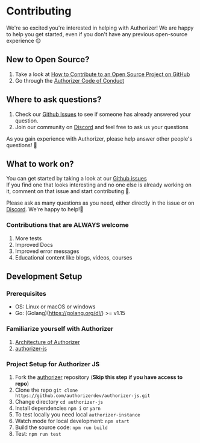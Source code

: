 # Contributing

We're so excited you're interested in helping with Authorizer! We are happy to help you get started, even if you don't have any previous open-source experience :blush:

## New to Open Source?

1. Take a look at [How to Contribute to an Open Source Project on GitHub](https://egghead.io/courses/how-to-contribute-to-an-open-source-project-on-github)
2. Go through the [Authorizer Code of Conduct](https://github.com/authorizerdev/authorizer-js/blob/main/.github/CODE_OF_CONDUCT.md)

## Where to ask questions?

1. Check our [Github Issues](https://github.com/authorizerdev/authorizer-js/issues) to see if someone has already answered your question.
2. Join our community on [Discord](https://discord.gg/WDvCxwkX) and feel free to ask us your questions

As you gain experience with Authorizer, please help answer other people's questions! :pray:

## What to work on?

You can get started by taking a look at our [Github issues](https://github.com/authorizerdev/authorizer-js/issues)  
If you find one that looks interesting and no one else is already working on it, comment on that issue and start contributing 🙂.

Please ask as many questions as you need, either directly in the issue or on [Discord](https://discord.gg/WDvCxwkX). We're happy to help!:raised_hands:

### Contributions that are ALWAYS welcome

1. More tests
2. Improved Docs
3. Improved error messages
4. Educational content like blogs, videos, courses

## Development Setup

### Prerequisites

- OS: Linux or macOS or windows
- Go: (Golang)(https://golang.org/dl/) >= v1.15

### Familiarize yourself with Authorizer

1. [Architecture of Authorizer](http://docs.authorizer.dev/)
2. [authorizer-js](https://docs.authorizer.dev/authorizer-js/getting-started/)

### Project Setup for Authorizer JS

1. Fork the [authorizer](https://github.com/authorizerdev/authorizer-js) repository (**Skip this step if you have access to repo**)
2. Clone the repo `git clone https://github.com/authorizerdev/authorizer-js.git`
3. Change directory `cd authorizer-js`
4. Install dependencies `npm i` or `yarn`
5. To test locally you need local `authorizer-instance`
6. Watch mode for local development: `npm start`
7. Build the source code: `npm run build`
8. Test: `npm run test`

